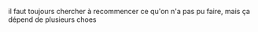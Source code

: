 il faut toujours chercher à recommencer ce qu'on n'a pas pu faire,
mais ça dépend de plusieurs choes 
